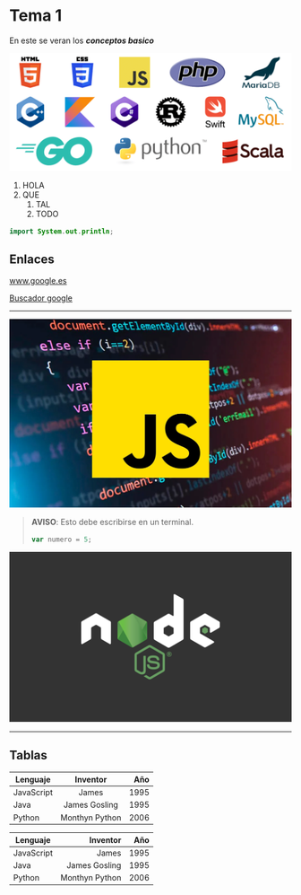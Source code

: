 # Tema 1
En este se veran los ***conceptos basico***

![Lenguajes de programacion](assets/prog.png)


1. HOLA
2. QUE
   1. TAL
   2. TODO

```java
import System.out.println;


```
## Enlaces

www.google.es

[Buscador google](www.google.es)

--- 
![JavaScript](assets/js-imagen.webp)


> **AVISO**: Esto debe escribirse en un terminal.
>
>```javascript
> var numero = 5;
>```

![Node.js](assets/nodejs.png)

---

## Tablas

Lenguaje   |   Inventor   |   Año
-----------|:--------------:|-----------:
JavaScript | James        | 1995
Java       | James Gosling| 1995
Python     | Monthyn Python | 2006

Lenguaje   |   Inventor   |   Año
-----------|--------------:|-----------:
JavaScript | James        | 1995
Java       | James Gosling| 1995
Python     | Monthyn Python | 2006
